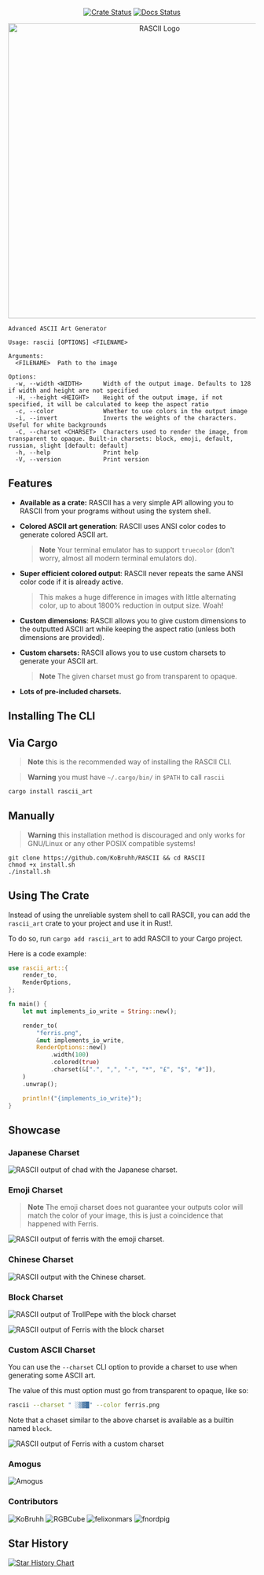 <div align="center">

[![Crate Status](https://img.shields.io/crates/v/rascii_art.svg)](https://crates.io/crates/rascii_art)
[![Docs Status](https://docs.rs/rascii_art/badge.svg)](https://docs.rs/crate/rascii_art/)

  <p style="margin-bottom: 0 !important;">
    <img alt="RASCII Logo" src="https://user-images.githubusercontent.com/101834410/204127025-b98aaf39-778b-468b-8f41-36fd858708e8.png" width=600>
  </p>
</div>

```
Advanced ASCII Art Generator

Usage: rascii [OPTIONS] <FILENAME>

Arguments:
  <FILENAME>  Path to the image

Options:
  -w, --width <WIDTH>      Width of the output image. Defaults to 128 if width and height are not specified
  -H, --height <HEIGHT>    Height of the output image, if not specified, it will be calculated to keep the aspect ratio
  -c, --color              Whether to use colors in the output image
  -i, --invert             Inverts the weights of the characters. Useful for white backgrounds
  -C, --charset <CHARSET>  Characters used to render the image, from transparent to opaque. Built-in charsets: block, emoji, default, russian, slight [default: default]
  -h, --help               Print help
  -V, --version            Print version
```

## Features

- **Available as a crate:** RASCII has a very simple API allowing you to RASCII from your programs without using the system shell.

- **Colored ASCII art generation**: RASCII uses ANSI color codes to generate colored ASCII art.
  > **Note** Your terminal emulator has to support `truecolor`
  > (don't worry, almost all modern terminal emulators do).

- **Super efficient colored output**: RASCII never repeats the same ANSI color code if it is already active.
  > This makes a huge difference in images with little alternating
  > color, up to about 1800% reduction in output size. Woah!

- **Custom dimensions**: RASCII allows you to give custom dimensions to the outputted ASCII art while keeping the aspect ratio (unless both dimensions are provided).

- **Custom charsets:** RASCII allows you to use custom charsets to generate your ASCII art.
  > **Note** The given charset must go from transparent to opaque.

- **Lots of pre-included charsets.**

## Installing The CLI

## Via Cargo

> **Note** this is the recommended way of installing the RASCII CLI.

> **Warning** you must have `~/.cargo/bin/` in `$PATH` to call `rascii`
```sh
cargo install rascii_art
```

## Manually

> **Warning** this installation method is discouraged and only works for GNU/Linux or any other POSIX compatible systems!

```
git clone https://github.com/KoBruhh/RASCII && cd RASCII
chmod +x install.sh
./install.sh
```

## Using The Crate

Instead of using the unreliable system shell to call RASCII,
you can add the `rascii_art` crate to your project and use it in Rust!.

To do so, run `cargo add rascii_art` to add RASCII to your Cargo project.

Here is a code example:

```rs
use rascii_art::{
    render_to,
    RenderOptions,
};

fn main() {
    let mut implements_io_write = String::new();

    render_to(
        "ferris.png",
        &mut implements_io_write,
        RenderOptions::new()
            .width(100)
            .colored(true)
            .charset(&[".", ",", "-", "*", "£", "$", "#"]),
    )
    .unwrap();

    println!("{implements_io_write}");
}
```

## Showcase

### Japanese Charset

![RASCII output of chad with the Japanese charset.](https://github.com/KoBruhh/RASCII/assets/101834410/c038edc9-cab3-4270-95df-0269203763fd)

### Emoji Charset

> **Note** The emoji charset does not guarantee your outputs color will match the color of your image,
> this is just a coincidence that happened with Ferris.

![RASCII output of ferris with the emoji charset.](https://user-images.githubusercontent.com/101834410/204243964-f4cfdf8d-10b9-4a2c-8d3c-41182320c789.png)

### Chinese Charset

![RASCII output with the Chinese charset.](https://github.com/KoBruhh/RASCII/assets/101834410/357c084f-ea93-40f9-baa8-16e329b95a51)

### Block Charset

![RASCII output of TrollPepe with the block charset](https://github.com/KoBruhh/RASCII/assets/101834410/3ac7e920-7ab4-441d-886e-2028b108578d)

![RASCII output of Ferris with the block charset](https://github.com/KoBruhh/RASCII/assets/101834410/5122c5ba-8707-489e-a720-caf2e183b026)

### Custom ASCII Charset

You can use the `--charset` CLI option to provide a charset to use when generating some ASCII art.

The value of this must option must go from transparent to opaque, like so:

```sh
rascii --charset " ░▒▓█" --color ferris.png
```

Note that a chaset similar to the above charset is available as a builtin named `block`.

![RASCII output of Ferris with a custom charset](https://user-images.githubusercontent.com/101834410/204243768-4a15bb21-ba93-4979-bd4f-d8e8b1dc4112.png)

### Amogus

![Amogus](https://user-images.githubusercontent.com/101834410/204243525-ed62e0df-789d-4da8-a3a5-3919c548e050.png)

### Contributors

![KoBruhh](https://github.com/KoBruhh/RASCII/assets/101834410/2b06a6b0-9cb9-448e-8979-4a5182e2e4b2)
![RGBCube](https://github.com/KoBruhh/RASCII/assets/101834410/3e5b18c3-d7c8-4862-bee5-b5cf06c83994)
![felixonmars](https://github.com/KoBruhh/RASCII/assets/101834410/66914a48-a5c5-4619-a46d-b99c77b3cd77)
![fnordpig](https://github.com/fnordpig/RASCII/assets/1621189/5b3225f3-ae83-4ed3-a3fb-3d88de18f82e)

## Star History

[![Star History Chart](https://api.star-history.com/svg?repos=UTFeight/Rascii&type=Date)](https://star-history.com/#UTFeight/Rascii&Date)

